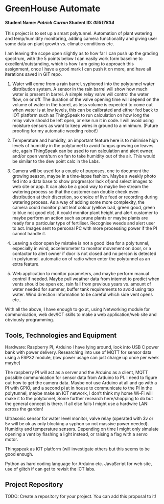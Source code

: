 # GreenHouse Automate
#### Student Name: *Patrick Curran*   Student ID: *05517834*

This project is to set up a smart polytunnel. Automation of plant watering and temp/humidity monitoring, adding camera functionality and giving user some data on plant growth vs. climatic conditions etc. 

I am leaving the scope open slightly as to how far I can push up the grading spectrum, with the 5 points below I can easily work form baseline to excellent/outstanding, which is how I am going to approach this assignment, once I have a good mark I can push it on more, and have all iterations saved in GIT repo. 

1) Water will come from a rain barrel, syphoned into the polytunnel water distribution system. A sensor in the rain barrel will show how much water is present in barrel. A simple relay valve will control the water flow, on or off. The duration of the valve opening time will depend on the volume of water in the barrel, as less volume is expected to come out when water is at low levels, this can be calibrated and either fed back to IOT platform such as ThingSpeak to run calculation on how long the relay valve should be left open, or else run it in code. I will avoid using moisture sensors as want to keep wires in ground to a minimum. (Future proofing for my automatic weeding robot!)

2) Temperature and humidity, an important feature here is to minimise high levels of humidity in the polytunnel to avoid fungus growing on leaves etc, again ThingSpeak can be used to run calculation and alert owner, and/or open vent/turn on fan to take humidity out of the air. This would be similar to the dew point calc in the Labs. 

3) Camera will be used for a couple of purposes, one to document the growing season, maybe in a time-lapse fashion. Maybe a weekly photo fed into a data base to show progress(or lack of)and select images to web site or app. It can also be a good way to maybe live stream the watering process so that the customer can double check even distribution at their discretion, so choice of live feed or recording during watering process.  As a way of adding some more complexity, the camera could monitor plant leaf colour (yellow bad, green good, green to blue not good etc), it could monitor plant height and alert customer to maybe perform an action such as prune plants or maybe plants are ready for a particular type of fertiliser. Recognise weeds and alert user to act. Images sent to personal PC with more processing power if the PI cannot handle it.

4) Leaving a door open by mistake is not a good idea for a poly tunnel, especially in wind, accelerometer to monitor movement on door, or a contactor to alert owner if door is not closed and no person is detected in polytunnel. automatic on of radio when enter the polytunnel as an extra feature. 

5) Web application to monitor parameters, and maybe perform manual control if needed. Maybe pull weather data from internet to predict when vents should be open etc, rain fall from previous years vs. amount of water needed for summer, buffer tank requirements to avoid using tap water. Wind direction information to be careful which side vent opens etc.. 

With all the above, I have enough to go at, using Networking module for communication, web dev/ICT skills to make a web application/web site and obviously programming. 

## Tools, Technologies and Equipment

Hardware:
Raspberry PI, Arduino I have lying around, look into USB C power bank with power delivery. Researching into use of MQTT for sensor data using a ESP32 module, (low power usage can just charge up once per week maybe)

The raspberry PI will act as a server and the Arduino as a client, MQTT possible communication for sensor data from Arduino to PI. I need to figure out how to get the camera data. Maybe not use Arduino at all and go with a PI with GPIO, and a second pi at in house to communicate to the PI in the polytunnel, maybe make an IOT network, I don’t think my home Wi-Fi will make it to the polytunnel, Some further research here/shopping to do but the general concept is there. If all else fails I might use a hardwire LAN across the garden!

Ultrasonic sensor for water level monitor, valve relay (operated with 3v or 5v will be ok as only blocking a syphon so not massive power needed). Humidity and temperature sensors. Depending on time I might only simulate opening a vent by flashing a light instead, or raising a flag with a servo motor. 

Thingspeak as IOT platform (will investigate others but this seems to be good enough. 

Python as hard coding language for Arduino etc.  JavaScript for web site, use of glitch if can get to revisit the ICT labs.

## Project Repository
TODO: Create a repository for your project. You can add this proposal to it!


